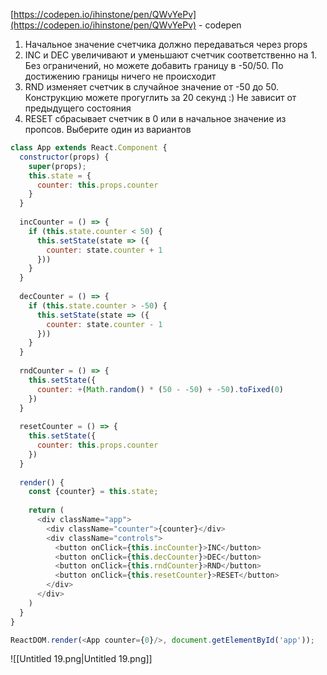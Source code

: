 [https://codepen.io/ihinstone/pen/QWvYePv](https://codepen.io/ihinstone/pen/QWvYePv) - codepen

  

1) Начальное значение счетчика должно передаваться через props  
2) INC и DEC увеличивают и уменьшают счетчик соответственно на 1. Без ограничений, но можете добавить границу в -50/50. По достижению границы ничего не происходит  
3) RND изменяет счетчик в случайное значение от -50 до 50. Конструкцию можете прогуглить за 20 секунд :) Не зависит от предыдущего состояния  
4) RESET сбрасывает счетчик в 0 или в начальное значение из пропсов. Выберите один из вариантов  

```JavaScript
class App extends React.Component {
  constructor(props) {
    super(props);
    this.state = {
      counter: this.props.counter
    }
  }
  
  incCounter = () => {
    if (this.state.counter < 50) {
      this.setState(state => ({
        counter: state.counter + 1
      }))
    }
  }
  
  decCounter = () => {
    if (this.state.counter > -50) {
      this.setState(state => ({
        counter: state.counter - 1
      }))
    }
  }
  
  rndCounter = () => {
    this.setState({
      counter: +(Math.random() * (50 - -50) + -50).toFixed(0)
    })
  }
  
  resetCounter = () => {
    this.setState({
      counter: this.props.counter
    })
  }
  
  render() {
    const {counter} = this.state;
    
    return (
      <div className="app">
        <div className="counter">{counter}</div>
        <div className="controls">
          <button onClick={this.incCounter}>INC</button>
          <button onClick={this.decCounter}>DEC</button>
          <button onClick={this.rndCounter}>RND</button>
          <button onClick={this.resetCounter}>RESET</button>
        </div>
      </div>
    )
  }
}

ReactDOM.render(<App counter={0}/>, document.getElementById('app'));
```

![[Untitled 19.png|Untitled 19.png]]